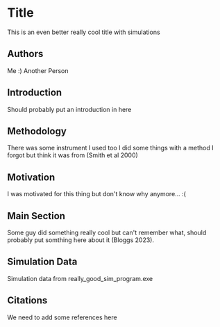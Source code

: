 # Title
This is an even better really cool title with simulations

## Authors
Me :)
Another Person

## Introduction
Should probably put an introduction in here

## Methodology
There was some instrument I used too
I did some things with a method I forgot but think it was from (Smith et al 2000)

## Motivation
I was motivated for this thing but don't know why anymore... :(

## Main Section
Some guy did something really cool but can't remember what, should probably put somthing here about it (Bloggs 2023).

## Simulation Data
Simulation data from really_good_sim_program.exe

## Citations
We need to add some references here
